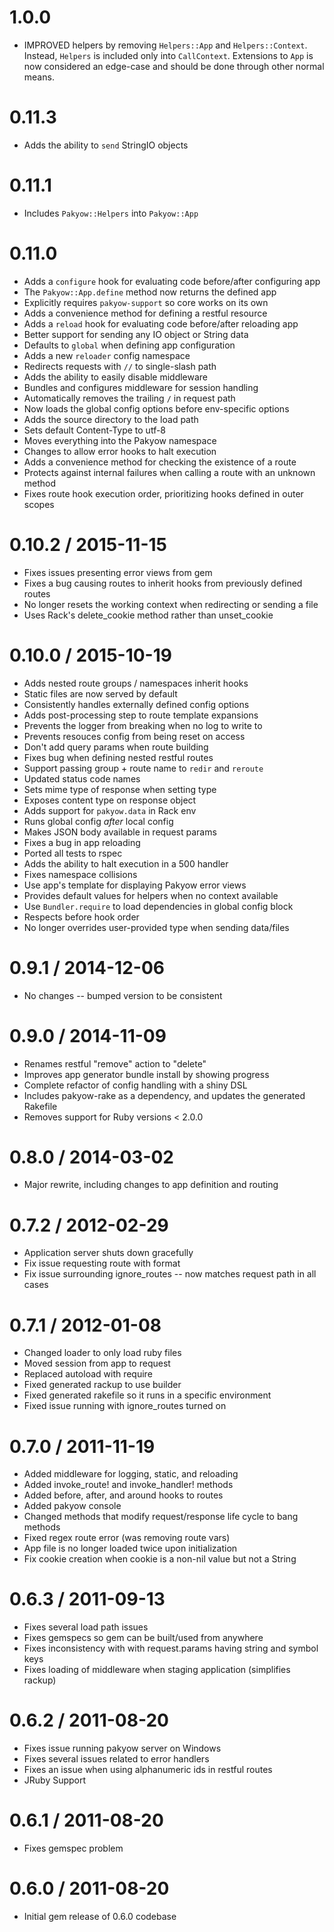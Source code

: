 # 1.0.0

  * IMPROVED helpers by removing `Helpers::App` and `Helpers::Context`. Instead,
    `Helpers` is included only into `CallContext`. Extensions to `App` is now
    considered an edge-case and should be done through other normal means.

# 0.11.3

  * Adds the ability to `send` StringIO objects

# 0.11.1

  * Includes `Pakyow::Helpers` into `Pakyow::App`

# 0.11.0

  * Adds a `configure` hook for evaluating code before/after configuring app
  * The `Pakyow::App.define` method now returns the defined app
  * Explicitly requires `pakyow-support` so core works on its own
  * Adds a convenience method for defining a restful resource
  * Adds a `reload` hook for evaluating code before/after reloading app
  * Better support for sending any IO object or String data
  * Defaults to `global` when defining app configuration
  * Adds a new `reloader` config namespace
  * Redirects requests with `//` to single-slash path
  * Adds the ability to easily disable middleware
  * Bundles and configures middleware for session handling
  * Automatically removes the trailing `/` in request path
  * Now loads the global config options before env-specific options
  * Adds the source directory to the load path
  * Sets default Content-Type to utf-8
  * Moves everything into the Pakyow namespace
  * Changes to allow error hooks to halt execution
  * Adds a convenience method for checking the existence of a route
  * Protects against internal failures when calling a route with an unknown method
  * Fixes route hook execution order, prioritizing hooks defined in outer scopes

# 0.10.2 / 2015-11-15

  * Fixes issues presenting error views from gem
  * Fixes a bug causing routes to inherit hooks from previously defined routes
  * No longer resets the working context when redirecting or sending a file
  * Uses Rack's delete_cookie method rather than unset_cookie

# 0.10.0 / 2015-10-19

  * Adds nested route groups / namespaces inherit hooks
  * Static files are now served by default
  * Consistently handles externally defined config options
  * Adds post-processing step to route template expansions
  * Prevents the logger from breaking when no log to write to
  * Prevents resouces config from being reset on access
  * Don't add query params when route building
  * Fixes bug when defining nested restful routes
  * Support passing group + route name to `redir` and `reroute`
  * Updated status code names
  * Sets mime type of response when setting type
  * Exposes content type on response object
  * Adds support for `pakyow.data` in Rack env
  * Runs global config *after* local config
  * Makes JSON body available in request params
  * Fixes a bug in app reloading
  * Ported all tests to rspec
  * Adds the ability to halt execution in a 500 handler
  * Fixes namespace collisions
  * Use app's template for displaying Pakyow error views
  * Provides default values for helpers when no context available
  * Use `Bundler.require` to load dependencies in global config block
  * Respects before hook order
  * No longer overrides user-provided type when sending data/files

# 0.9.1 / 2014-12-06

  * No changes -- bumped version to be consistent

# 0.9.0 / 2014-11-09

  * Renames restful "remove" action to "delete"
  * Improves app generator bundle install by showing progress
  * Complete refactor of config handling with a shiny DSL
  * Includes pakyow-rake as a dependency, and updates the generated Rakefile
  * Removes support for Ruby versions < 2.0.0

# 0.8.0 / 2014-03-02

  * Major rewrite, including changes to app definition and routing

# 0.7.2 / 2012-02-29

  * Application server shuts down gracefully
  * Fix issue requesting route with format
  * Fix issue surrounding ignore_routes -- now matches request path in all cases

# 0.7.1 / 2012-01-08

  * Changed loader to only load ruby files
  * Moved session from app to request
  * Replaced autoload with require
  * Fixed generated rackup to use builder
  * Fixed generated rakefile so it runs in a specific environment
  * Fixed issue running with ignore_routes turned on

# 0.7.0 / 2011-11-19

  * Added middleware for logging, static, and reloading
  * Added invoke_route! and invoke_handler! methods
  * Added before, after, and around hooks to routes
  * Added pakyow console
  * Changed methods that modify request/response life cycle to bang methods
  * Fixed regex route error (was removing route vars)
  * App file is no longer loaded twice upon initialization
  * Fix cookie creation when cookie is a non-nil value but not a String

# 0.6.3 / 2011-09-13

  * Fixes several load path issues
  * Fixes gemspecs so gem can be built/used from anywhere
  * Fixes inconsistency with with request.params having string and symbol keys
  * Fixes loading of middleware when staging application (simplifies rackup)

# 0.6.2 / 2011-08-20

  * Fixes issue running pakyow server on Windows
  * Fixes several issues related to error handlers
  * Fixes an issue when using alphanumeric ids in restful routes
  * JRuby Support

# 0.6.1 / 2011-08-20

  * Fixes gemspec problem

# 0.6.0 / 2011-08-20

 * Initial gem release of 0.6.0 codebase
